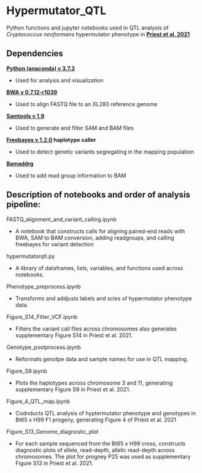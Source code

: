 # Hypermutator_QTL

Python functions and jupyter notebooks used in QTL analysis of *Cryptococcus neoformans* hypermutator phenotype in **[Priest et al. 2021](https://www.biorxiv.org/content/10.1101/2021.08.11.455996v1)** 

## Dependencies

**[Python (anaconda) v 3.7.3](https://www.anaconda.com/)**
- Used for analysis and visualization

**[BWA v 0.7.12-r1039](http://bio-bwa.sourceforge.net/)**
- Used to align FASTQ file to an XL280 reference genome

**[Samtools v 1.9](http://www.htslib.org/)**
- Used to generate and filter SAM and BAM files

**[Freebayes v 1.2.0](https://github.com/freebayes/freebayes) haplotype caller**
- Used to detect genetic variants segregating in the mapping population

**[Bamaddrg](https://github.com/ekg/bamaddrg)**
- Used to add read group information to BAM

## Description of notebooks and order of analysis pipeline:

FASTQ_alignment_and_variant_calling.ipynb
- A notebook that constructs calls for aligning paired-end reads with BWA, SAM to BAM conversion, adding readgroups, and calling freebayes for variant detection

hypermutatorqtl.py
- A library of dataframes, lists, variables, and functions used across notebooks.

Phenotype_preprocess.ipynb
- Transforms and addjusts labels and scles of hypermutator phenotype data.

Figure_S14_Filter_VCF.ipynb
- Filters the variant call files across chromosomes also generates supplementary Figure S14 in Priest et al. 2021.

Genotype_postprocess.ipynb
- Reformats genotpe data and sample names for use in QTL mapping.

Figure_S9.ipynb
- Plots the haplotypes across chromosome 3 and 11, generating supplementary Figure S9 in Priest et al. 2021.

Figure_4_QTL_map.ipynb
- Codnducts QTL analysis of hyptermutator phenotype and genotypes in Bt65 x H99 F1 progeny, generating Figure 4 of Priest et al. 2021

Figure_S13_Genome_diagnostic_plot
- For each sample sequenced from the Bt65 x H99 cross, constructs diagnostic plots of allele, read-depth, allelic read-depth across chromosomes. The plot for progney P25 was used as supplementary Figure S13 in Priest et al. 2021.
